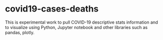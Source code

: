 # covid19-cases-deaths

This is experimental work to pull COVID-19 descriptive stats information and to visualize using Python, Jupyter notebook and other libraries such as pandas, plotly.
